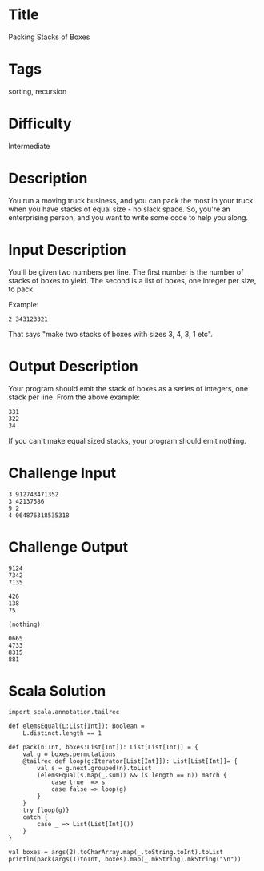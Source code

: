 # Title

Packing Stacks of Boxes

# Tags

sorting, recursion

# Difficulty

Intermediate

# Description

You run a moving truck business, and you can pack the most in your truck when you have stacks of equal size - no slack space. So, you're an enterprising person, and you want to write some code to help you along. 

# Input Description

You'll be given two numbers per line. The first number is the number of stacks of boxes to yield. The second is a list of boxes, one integer per size, to pack. 

Example:

	2 343123321

That says "make two stacks of boxes with sizes 3, 4, 3, 1 etc". 

# Output Description

Your program should emit the stack of boxes as a series of integers, one stack per line. From the above example:

	331
	322
	34

If you can't make equal sized stacks, your program should emit nothing. 

# Challenge Input

	3 912743471352
	3 42137586
	9 2 
	4 064876318535318

# Challenge Output

	9124
	7342
	7135

	426
	138
	75

	(nothing)
	
	0665
	4733
	8315
	881

# Scala Solution

	import scala.annotation.tailrec

	def elemsEqual(L:List[Int]): Boolean = 
		L.distinct.length == 1 
	
	def pack(n:Int, boxes:List[Int]): List[List[Int]] = {
		val g = boxes.permutations	
		@tailrec def loop(g:Iterator[List[Int]]): List[List[Int]]= {
			val s = g.next.grouped(n).toList
			(elemsEqual(s.map(_.sum)) && (s.length == n)) match {
				case true  => s
				case false => loop(g)
			}
		}
		try {loop(g)}
		catch {
			case _ => List(List[Int]())
		} 
	}

	val boxes = args(2).toCharArray.map(_.toString.toInt).toList
	println(pack(args(1)toInt, boxes).map(_.mkString).mkString("\n"))
